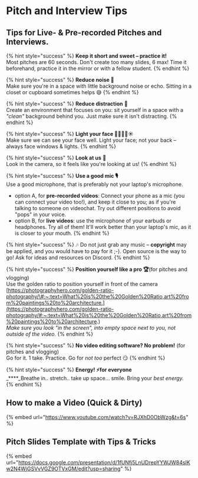 # Pitch and Interview Tips

## Tips for Live- & Pre-recorded Pitches and Interviews.

{% hint style="success" %}
**Keep it short and sweet – practice it!**  
Most pitches are 60 seconds. Don't create too many slides, 6 max! Time it beforehand, practice it in the mirror or with a fellow student.
{% endhint %}

{% hint style="success" %}
**Reduce noise 📣**  
Make sure you're in a space with little background noise or echo. Sitting in a closet or cupboard sometimes helps 😅
{% endhint %}

{% hint style="success" %}
**Reduce distraction** 💃  
Create an environment that focuses on you: sit yourself in a space with a _"clean"_  background behind you. Just make sure it isn't distracting.
{% endhint %}

{% hint style="success" %}
**Light your face 🙍🏽‍♀️🔦☀️**  
Make sure we can see your face well. Light your face; not your back – always face windows & lights.
{% endhint %}

{% hint style="success" %}
**Look at us** 👀  
Look in the camera, so it feels like you're looking at us!
{% endhint %}

{% hint style="success" %}
**Use a good mic 🎙**  
Use a good microphone, that is preferably not your laptop's microphone.  
- option A, for **pre-recorded videos**: Connect your phone as a mic \(you can connect your video too!\), and keep it close to you; as if you're talking to someone on videochat. Try out different positions to avoid "pops" in your voice.  
- option B, for **live videos**: use the microphone of your earbuds or headphones. Try all of them! It'll work better than your laptop's mic, as it is closer to your mouth.
{% endhint %}

{% hint style="success" %}
🎶 Do not just grab any music – **copyright** may be applied, and you would have to pay for it ;-\). Open source is the way to go! Ask for ideas and resources on Discord.
{% endhint %}

{% hint style="success" %}
**Position yourself like a pro 🏆**\(for pitches and vlogging\)  
Use the golden ratio to position yourself in front of the camera  
[https://photographyhero.com/golden-ratio-photography/\#:~:text=What%20is%20the%20Golden%20Ratio,art%20from%20paintings%20to%20architecture.](https://photographyhero.com/golden-ratio-photography/#:~:text=What%20is%20the%20Golden%20Ratio,art%20from%20paintings%20to%20architecture.)  
_Make sure you look "in the screen", into empty space next to you, not outside of the video._
{% endhint %}

{% hint style="success" %}
**No video editing software? No problem!** \(for pitches and vlogging\)  
Go for it. 1 take. Practice. Go for _not too_ perfect 😏
{% endhint %}

{% hint style="success" %}
**Energy! ⚡️for everyone**  
_****_Breathe in.. stretch.. take up space... smile. Bring your _best energy._
{% endhint %}

## How to make a Video \(Quick & Dirty\)

{% embed url="https://www.youtube.com/watch?v=RJXhD0ObWzg&t=6s" %}

## Pitch Slides Template with Tips & Tricks

{% embed url="https://docs.google.com/presentation/d/1fUNfj5LnUDrepYYWJW84sIKw2N4WjGSVvVGZ9OTVxGM/edit?usp=sharing" %}



